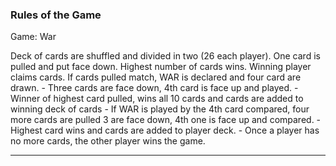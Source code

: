 

### Rules of the Game

Game: War

Deck of cards are shuffled and divided in two (26 each player).
One card is pulled and put face down.
Highest number of cards wins.
Winning player claims cards.
If cards pulled match, WAR is declared and four card are drawn.
     - Three cards are face down, 4th card is face up and played.
     - Winner of highest card pulled, wins all 10 cards and cards 
       are added to winning deck of cards
     - If WAR is played by the 4th card compared, four more cards are pulled
       3 are face down, 4th one is face up and compared.
     - Highest card wins and cards are added to player deck.
     - Once a player has no more cards, the other player wins the game.

---
